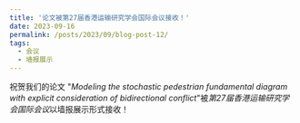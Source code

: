 ```yaml
---
title: '论文被第27届香港运输研究学会国际会议接收！'
date: 2023-09-16
permalink: /posts/2023/09/blog-post-12/
tags:
  - 会议
  - 墙报展示
---
```

祝贺我们的论文 "*Modeling the stochastic pedestrian fundamental diagram with explicit consideration of bidirectional conflict*"被*第27届香港运输研究学会国际会议*以墙报展示形式接收！
